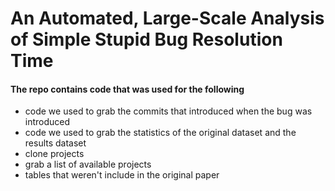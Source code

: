 # An Automated, Large-Scale Analysis of Simple Stupid Bug Resolution Time

#### The repo contains code that was used for the following
- code we used to grab the commits that introduced when the bug was introduced
- code we used to grab the statistics of the original dataset and the results dataset
- clone projects
- grab a list of available projects
- tables that weren't include in the original paper
